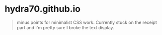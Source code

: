# hydra70.github.io
>minus points for minimalist CSS work.
  Currently stuck on the receipt part and I'm pretty sure I broke the text display.
